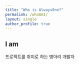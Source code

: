 ```yaml
---
title: "Who is Always0ne?"
permalink: /whoAmI/
layout: single
author_profile: true
---
```


## I am

프로젝트를 취미로 하는 병아리 개발자